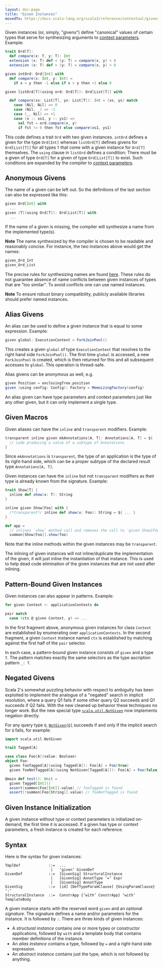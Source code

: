 ```yaml
---
layout: doc-page
title: "Given Instances"
movedTo: https://docs.scala-lang.org/scala3/reference/contextual/givens.html
---
```


Given instances (or, simply, "givens") define "canonical" values of certain types
that serve for synthesizing arguments to [context parameters](./using-clauses.md). Example:

```scala
trait Ord[T]:
  def compare(x: T, y: T): Int
  extension (x: T) def < (y: T) = compare(x, y) < 0
  extension (x: T) def > (y: T) = compare(x, y) > 0

given intOrd: Ord[Int] with
  def compare(x: Int, y: Int) =
    if x < y then -1 else if x > y then +1 else 0

given listOrd[T](using ord: Ord[T]): Ord[List[T]] with

  def compare(xs: List[T], ys: List[T]): Int = (xs, ys) match
    case (Nil, Nil) => 0
    case (Nil, _) => -1
    case (_, Nil) => +1
    case (x :: xs1, y :: ys1) =>
      val fst = ord.compare(x, y)
      if fst != 0 then fst else compare(xs1, ys1)

```

This code defines a trait `Ord` with two given instances. `intOrd` defines
a given for the type `Ord[Int]` whereas `listOrd[T]` defines givens
for `Ord[List[T]]` for all types `T` that come with a given instance for `Ord[T]`
themselves. The `using` clause in `listOrd` defines a condition: There must be a
given of type `Ord[T]` for a given of type `Ord[List[T]]` to exist.
Such conditions are expanded by the compiler to [context parameters](./using-clauses.md).

## Anonymous Givens

The name of a given can be left out. So the definitions
of the last section can also be expressed like this:

```scala
given Ord[Int] with
  ...
given [T](using Ord[T]): Ord[List[T]] with
  ...
```

If the name of a given is missing, the compiler will synthesize a name from
the implemented type(s).

**Note** The name synthesized by the compiler is chosen to be readable and reasonably concise. For instance, the two instances above would get the names:

```scala
given_Ord_Int
given_Ord_List
```

The precise rules for synthesizing names are found [here](./relationship-implicits.html#anonymous-given-instances). These rules do not guarantee absence of name conflicts between
given instances of types that are "too similar". To avoid conflicts one can
use named instances.

**Note** To ensure robust binary compatibility, publicly available libraries should prefer named instances.

## Alias Givens

An alias can be used to define a given instance that is equal to some expression. Example:

```scala
given global: ExecutionContext = ForkJoinPool()
```

This creates a given `global` of type `ExecutionContext` that resolves to the right
hand side `ForkJoinPool()`.
The first time `global` is accessed, a new `ForkJoinPool` is created, which is then
returned for this and all subsequent accesses to `global`. This operation is thread-safe.

Alias givens can be anonymous as well, e.g.

```scala
given Position = enclosingTree.position
given (using config: Config): Factory = MemoizingFactory(config)
```

An alias given can have type parameters and context parameters just like any other given,
but it can only implement a single type.

## Given Macros

Given aliases can have the `inline` and `transparent` modifiers.
Example:

```scala
transparent inline given mkAnnotations[A, T]: Annotations[A, T] = ${
  // code producing a value of a subtype of Annotations
}
```

Since `mkAnnotations` is `transparent`, the type of an application is the type of its right-hand side, which can be a proper subtype of the declared result type `Annotations[A, T]`.

Given instances can have the `inline` but not `transparent` modifiers as their type is already known from the signature.
Example:

```scala
trait Show[T] {
  inline def show(x: T): String
}

inline given Show[Foo] with {
  /*transparent*/ inline def show(x: Foo): String = ${ ... }
}

def app =
  // inlines `show` method call and removes the call to `given Show[Foo]`
  summon[Show[Foo]].show(foo)
```
Note that the inline methods within the given instances may be `transparent`.

The inlining of given instances will not inline/duplicate the implementation of the given, it will just inline the instantiation of that instance.
This is used to help dead code elimination of the given instances that are not used after inlining.


## Pattern-Bound Given Instances

Given instances can also appear in patterns. Example:

```scala
for given Context <- applicationContexts do

pair match
  case (ctx @ given Context, y) => ...
```

In the first fragment above, anonymous given instances for class `Context` are established by enumerating over `applicationContexts`. In the second fragment, a given `Context`
instance named `ctx` is established by matching against the first half of the `pair` selector.

In each case, a pattern-bound given instance consists of `given` and a type `T`. The pattern matches exactly the same selectors as the type ascription pattern `_: T`.

## Negated Givens

Scala 2's somewhat puzzling behavior with respect to ambiguity has been exploited to implement the analogue of a "negated" search in implicit resolution,
where a query Q1 fails if some other query Q2 succeeds and Q1 succeeds if Q2 fails. With the new cleaned up behavior these techniques no longer work.
But the new special type [`scala.util.NotGiven`](https://scala-lang.org/api/3.x/scala/util/NotGiven.html) now implements negation directly.

For any query type `Q`, [`NotGiven[Q]`](https://scala-lang.org/api/3.x/scala/util/NotGiven.html) succeeds if and only if the implicit
search for `Q` fails, for example:

```scala
import scala.util.NotGiven

trait Tagged[A]

case class Foo[A](value: Boolean)
object Foo:
  given fooTagged[A](using Tagged[A]): Foo[A] = Foo(true)
  given fooNotTagged[A](using NotGiven[Tagged[A]]): Foo[A] = Foo(false)

@main def test(): Unit =
  given Tagged[Int]()
  assert(summon[Foo[Int]].value) // fooTagged is found
  assert(!summon[Foo[String]].value) // fooNotTagged is found
```

## Given Instance Initialization

A given instance without type or context parameters is initialized on-demand, the first
time it is accessed. If a given has type or context parameters, a fresh instance
is created for each reference.

## Syntax

Here is the syntax for given instances:

```
TmplDef             ::=  ...
                     |   ‘given’ GivenDef
GivenDef            ::=  [GivenSig] StructuralInstance
                     |   [GivenSig] AnnotType ‘=’ Expr
                     |   [GivenSig] AnnotType
GivenSig            ::=  [id] [DefTypeParamClause] {UsingParamClause} ‘:’
StructuralInstance  ::=  ConstrApp {‘with’ ConstrApp} ‘with’ TemplateBody
```

A given instance starts with the reserved word `given` and an optional _signature_. The signature
defines a name and/or parameters for the instance. It is followed by `:`. There are three kinds
of given instances:

- A _structural instance_ contains one or more types or constructor applications,
  followed by `with` and a template body that contains member definitions of the instance.
- An _alias instance_ contains a type, followed by `=` and a right-hand side expression.
- An _abstract instance_ contains just the type, which is not followed by anything.
